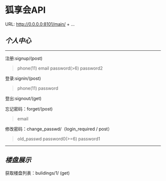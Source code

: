 # 狐享会API

URL: http://0.0.0.0:8101/main/ + ...

## *个人中心*

---

注册:signup/(post)
>phone(11) email password(>6) password2

登录:signin/(post)
>phone(11) password

登出:signout/(get)

忘记密码：forget/(post)
>email

修改密码：change_passwd/（login_required / post）
>old_passwd  password0(>=6)  password1

---

## *楼盘展示*

获取楼盘列表：bulidings/1/ (get)






